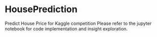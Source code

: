 # HousePrediction
Predict House Price for Kaggle competition
Please refer to the jupyter notebook for code implementation and insight exploration.
